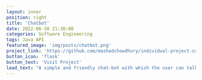 ```yaml
---
layout: inner
position: right
title: 'Chatbot'
date: 2022-06-30 21:30:00
categories: Software Engineering
tags: Java API
featured_image: 'img/posts/chatbot.png'
project_link: 'https://github.com/mashadchowdhury/individual-project-cosc310'
button_icon: 'flask'
button_text: 'Visit Project'
lead_text: "A simple and friendly chat-bot with which the user can talk about their hobbies and interests. The chatbot also implements two APIs: Wikipedia API and Google Translate API, using which the chatbot is able to translate in real time any inputted sentence by the user into French. The chatbot is also able to extract information from Wikipedia about a famous person or celebrity."
---
```

